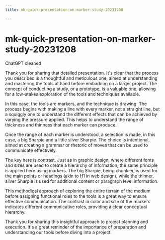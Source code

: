 ```yaml
---
title: mk-quick-presentation-on-marker-study-20231208

---
```


# mk-quick-presentation-on-marker-study-20231208

ChatGPT cleaned

Thank you for sharing that detailed presentation. It's clear that the process you described is a thoughtful and meticulous one, aimed at understanding and mastering the tools at hand before embarking on a larger project. The concept of conducting a study, or a prototype, is a valuable one, allowing for a low-stakes exploration of the tools and techniques available.

In this case, the tools are markers, and the technique is drawing. The process begins with making a line with every marker, not a straight line, but a squiggly one to understand the different effects that can be achieved by varying the pressure applied. This helps to understand the range of thickness and thinness that each marker can produce.

Once the range of each marker is understood, a selection is made, in this case, a big Sharpie and a little silver Sharpie. The choice is intentional, aimed at creating a grammar or rhetoric of moves that can be used to communicate effectively.

The key here is contrast. Just as in graphic design, where different fonts and sizes are used to create a hierarchy of information, the same principle is applied here using markers. The big Sharpie, being chunkier, is used for the main points or headings (akin to H1 in web design), while the thinner, silver Sharpie is used for additional content or paragraph level information.

This methodical approach of exploring the entire terrain of the medium before assigning functional roles to the tools is a great way to ensure effective communication. The contrast in color and size of the markers indicates different communicative roles, providing a clear conceptual hierarchy.

Thank you for sharing this insightful approach to project planning and execution. It's a great reminder of the importance of preparation and understanding our tools before diving into a project.